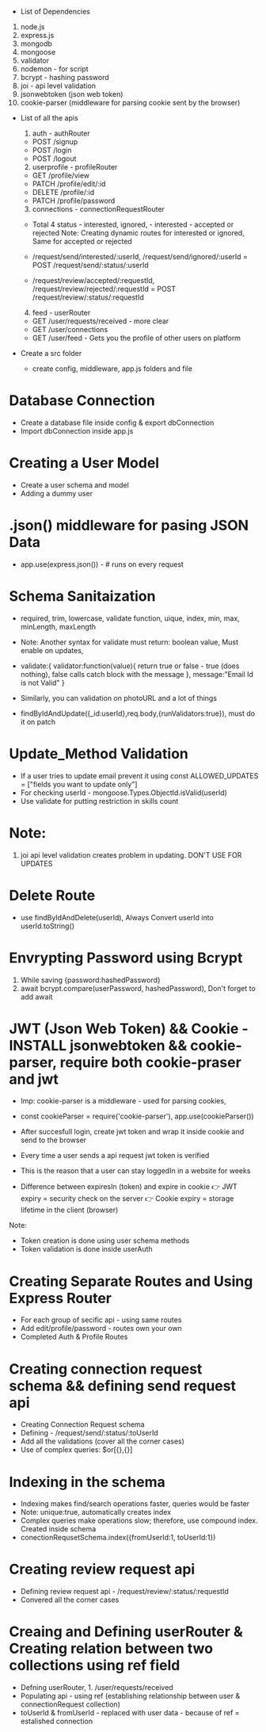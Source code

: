 - List of Dependencies
1. node.js
2. express.js
3. mongodb
4. mongoose
5. validator
6. nodemon - for script
7. bcrypt - hashing password
8. joi - api level validation
9. jsonwebtoken (json web token)
10. cookie-parser (middleware for parsing cookie sent by the browser)

- List of all the apis

    1. auth - authRouter
    - POST /signup
    - POST /login
    - POST /logout

    2. userprofile - profileRouter
    - GET   /profile/view
    - PATCH /profile/edit/:id
    - DELETE /profile/:id
    - PATCH /profile/password
    
    3. connections - connectionRequestRouter
    - Total 4 status - interested, ignored, - interested - accepted or rejected
    Note: Creating dynamic routes for interested or ignored, Same for accepted or rejected
        
    - /request/send/interested/:userId, /request/send/ignored/:userId 
    = POST /request/send/:status/:userId

    - /request/review/accepted/:requestId, /request/review/rejected/:requestId
     = POST /request/review/:status/:requestId

    4. feed - userRouter
    - GET /user/requests/received - more clear
    - GET /user/connections
    - GET /user/feed - Gets you the profile of other users on platform


- Create a src folder 
    - create config, middleware, app.js folders and file

# Database Connection
- Create a database file inside config & export dbConnection
- Import dbConnection inside app.js

# Creating a User Model
- Create a user schema and model
- Adding a dummy user

# .json() middleware for pasing JSON Data 
- app.use(express.json()) - # runs on every request

# Schema Sanitaization 
  - required, trim, lowercase, validate function, uique, index, min, max, minLength, maxLength
  - Note: Another syntax for validate must return: boolean value, Must enable on updates,
  - validate:{
        validator:function(value){
            return true or false - true (does nothing), false calls catch block with the message
        }, 
        message:"Email Id is not Valid"
  }
  - Similarly, you can validation on photoURL and a lot of things

  - findByIdAndUpdate({_id:userId},req.body,{runValidators:true}), must do it on patch 

# Update_Method Validation 
- If a user tries to update email prevent it using const ALLOWED_UPDATES = ["fields you want to update only"]
- For checking userId - mongoose.Types.ObjectId.isValid(userId)
- Use validate for putting restriction in skills count

# Note: 
1. joi api level validation creates problem in updating. DON'T USE FOR UPDATES

# Delete Route
- use findByIdAndDelete(userId), Always Convert userId into userId.toString()

# Envrypting Password using Bcrypt
1. While saving {password:hashedPassword}
2. await bcrypt.compare(userPassword, hashedPassword), Don't forget to add await

# JWT (Json Web Token) && Cookie - INSTALL jsonwebtoken && cookie-parser, require both cookie-praser and jwt
- Imp: cookie-parser is a middleware - used for parsing cookies, 
- const cookieParser = require('cookie-parser'), app.use(cookieParser())
- After succesfull login, create jwt token and wrap it inside cookie and send to the browser
- Every time a user sends a api request jwt token is verified
- This is the reason that a user can stay loggedIn in a website for weeks

- Difference between expiresIn (token) and expire in cookie
👉 JWT expiry = security check on the server
👉 Cookie expiry = storage lifetime in the client (browser)

Note:
- Token creation is done using user schema methods
- Token validation is done inside userAuth

# Creating Separate Routes and Using Express Router
- For each group of secific api - using same routes
- Add edit/profile/password - routes own your own
- Completed Auth & Profile Routes

# Creating connection request schema && defining send request api
- Creating Connection Request schema
- Defining - /request/send/:status/:toUserId
- Add all the validations (cover all the corner cases)
- Use of complex queries: $or[{},{}]

# Indexing in the schema
- Indexing makes find/search operations faster, queries would be faster
- Note: unique:true, automatically creates index
- Complex queries make operations slow; therefore, use compound index. Created inside schema
- conectionRequsetSchema.index({fromUserId:1, toUserId:1})

# Creating review request api
- Defining review request api - /request/review/:status/:requestId
- Convered all the corner cases 

# Creaing and Defining userRouter & Creating relation between two collections using ref field
- Defning userRouter, 1. /user/requests/received
- Populating api - using ref (establishing relationship between user & connectionRequest collection)
- toUserId & fromUserId - replaced with user data - because of ref = estalished connection

